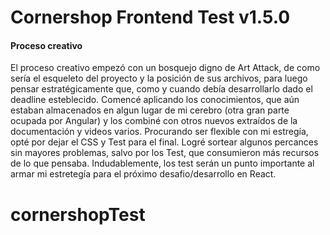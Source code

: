 # Cornershop Frontend Test v1.5.0

#### Proceso creativo

El proceso creativo empezó con un bosquejo digno de Art Attack, de como sería el esqueleto del proyecto y la posición de sus archivos, para luego pensar estratégicamente que, como y cuando debía desarrollarlo dado el deadline esteblecido.
Comencé aplicando los conocimientos, que aún estaban almacenados en algun lugar de mi cerebro (otra gran parte ocupada por Angular) y los combiné con otros nuevos extraídos de la documentación y videos varios.
Procurando ser flexible con mi estregía, opté por dejar el CSS y Test para el final.
Logré sortear algunos percances sin mayores problemas, salvo por los Test, que consumieron más recursos de lo que pensaba.
Indudablemente, los test serán un punto importante al armar mi estretegía para el próximo desafio/desarrollo en React.



# cornershopTest
